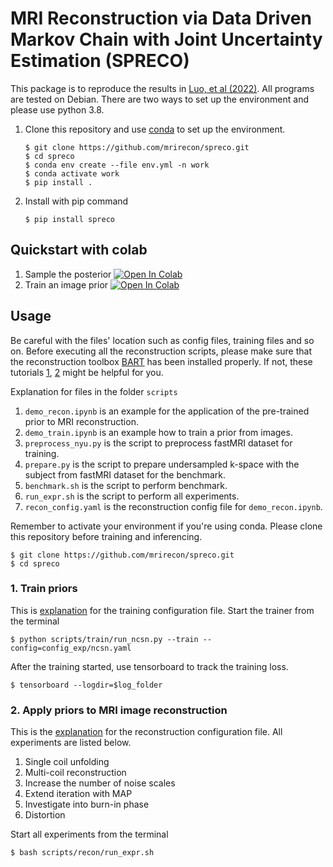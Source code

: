 # MRI Reconstruction via Data Driven Markov Chain with Joint Uncertainty Estimation (SPRECO)

This package is to reproduce the results in [Luo, et al (2022)](http://arxiv.org/abs/2202.01479). All programs are tested on Debian. There are two ways to set up the environment and please use python 3.8.

1. Clone this repository and use [conda](https://www.anaconda.com/products/individual) to set up the environment.

   ```shell
   $ git clone https://github.com/mrirecon/spreco.git
   $ cd spreco
   $ conda env create --file env.yml -n work
   $ conda activate work
   $ pip install .
   ```

2. Install with pip command
   ```shell
   $ pip install spreco
   ```

## Quickstart with colab

1. Sample the posterior [![Open In Colab](https://colab.research.google.com/assets/colab-badge.svg)](https://colab.research.google.com/github/xuyuluo/spreco/blob/main/scripts/demo_recon.ipynb)
2. Train an image prior [![Open In Colab](https://colab.research.google.com/assets/colab-badge.svg)](https://colab.research.google.com/github/xuyuluo/spreco/blob/main/scripts/demo_train.ipynb)

## Usage
Be careful with the files' location such as config files, training files and so on.
Before executing all the reconstruction scripts, please make sure that the reconstruction toolbox [BART](https://mrirecon.github.io/bart/) has been installed properly. If not, these tutorials [1](https://github.com/mrirecon/bart-workshop/blob/master/ismrm2021/bart_on_colab/colab_gpu_tutorial.ipynb), [2](https://github.com/mrirecon/bart-workshop/blob/master/doc/quick-install.md) might be helpful for you.

Explanation for files in the folder `scripts`
1. `demo_recon.ipynb` is an example for the application of the pre-trained prior to MRI reconstruction.
1. `demo_train.ipynb` is an example how to train a prior from images.
1. `preprocess_nyu.py` is the script to preprocess fastMRI dataset for training.
1. `prepare.py` is the script to prepare undersampled k-space with the subject from fastMRI dataset for the benchmark.
1. `benchmark.sh` is the script to perform benchmark.
1. `run_expr.sh` is the script to perform all experiments.
1. `recon_config.yaml` is the reconstruction config file for `demo_recon.ipynb`.

Remember to activate your environment if you're using conda. Please clone this repository before training and inferencing.

```shell
$ git clone https://github.com/mrirecon/spreco.git
$ cd spreco
```

### 1. Train priors

This is [explanation](#explanation-of-the-config-file-for-training) for the training configuration file. Start the trainer from the terminal

   ```shell
   $ python scripts/train/run_ncsn.py --train --config=config_exp/ncsn.yaml
   ```

After the training started, use tensorboard to track the training loss.

   ```shell
   $ tensorboard --logdir=$log_folder
   ```

### 2. Apply priors to MRI image reconstruction

This is the [explanation](#explanation-of-the-config-file-for-reconstruction) for the reconstruction configuration file. All experiments are listed below.

   1. Single coil unfolding
   2. Multi-coil reconstruction
   3. Increase the number of noise scales
   4. Extend iteration with MAP
   5. Investigate into burn-in phase
   6. Distortion</p>

Start all experiments from the terminal
```shell
$ bash scripts/recon/run_expr.sh
```